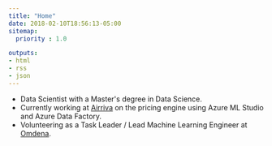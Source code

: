 ```yaml
---
title: "Home"
date: 2018-02-10T18:56:13-05:00
sitemap:
  priority : 1.0

outputs:
- html
- rss
- json
---
```

* Data Scientist with a Master's degree in Data Science. 
* Currently working at [Airriva](https://www.airriva.com/) on the pricing engine using Azure ML Studio and Azure Data Factory.
* Volunteering as a Task Leader / Lead Machine Learning Engineer at [Omdena](https://omdena.com/).

